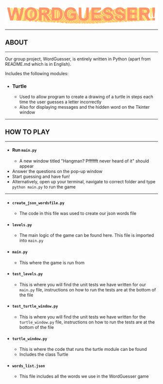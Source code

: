 ![img.png](README_images/wordguesser_logo.png)

---
## ABOUT

---

Our group project, WordGuesser, is entirely written in Python (apart from README.md which is in English).

Includes the following modules:
- ### Turtle
  - Used to allow program to create a drawing of a turtle in steps each time the user guesses a letter incorrectly 
  - Also for displaying messages and the hidden word on the Tkinter window


---

## HOW TO PLAY

---

- #### Run `main.py`
  - A new window titled "Hangman? Pfffffft never heard of it" should appear
- Answer the questions on the pop-up window
- Start guessing and have fun!
- Alternatively, open up your terminal, navigate to correct folder and type `python main.py` to run the game
---

- #### `create_json_wordsfile.py`
  - The code in this file was used to create our json words file
- #### `levels.py`
  - The main logic of the game can be found here. This file is imported into `main.py`
- #### `main.py`
  - This where the game is run from
- #### `test_levels.py`
  - This is where you will find the unit tests we have written for our `main.py` file, instructions on how to run the tests are at the bottom of the file
- #### `test_turtle_window.py`
  - This is where you will find the unit tests we have written for the `turtle_window.py` file, instructions on how to run the tests are at the bottom of the file
- #### `turtle_window.py`
  - This is where the code that runs the turtle module can be found
  - Includes the class Turtle
- #### `words_list.json`
  - This file includes all the words we use in the WordGuesser game
